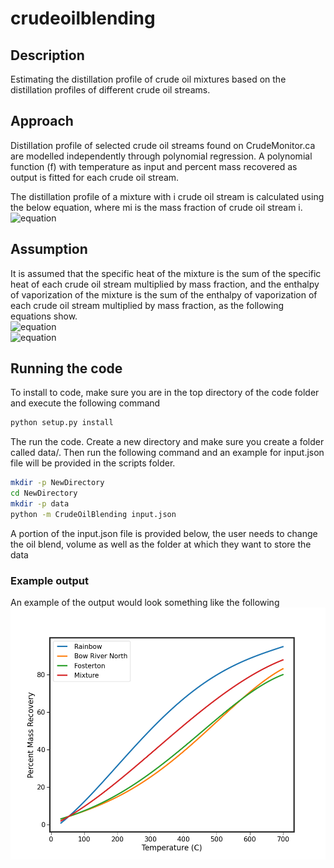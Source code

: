 # crudeoilblending

## Description
Estimating the distillation profile of crude oil mixtures based on the distillation profiles of different crude oil streams. 

## Approach
Distillation profile of selected crude oil streams found on CrudeMonitor.ca are modelled independently through polynomial regression. A polynomial function (f) with temperature as input and percent mass recovered as output is fitted for each crude oil stream. 

The distillation profile of a mixture with i crude oil stream is calculated using the below equation, where mi is the mass fraction of crude oil stream i. <br />
![equation](https://latex.codecogs.com/svg.image?\bg{white}\textit{f}_{mix}&space;=&space;\sum&space;\textit{m}_{i}\textit{f}_{i})

## Assumption
It is assumed that the specific heat of the mixture is the sum of the specific heat of each crude oil stream multiplied by mass fraction, and the enthalpy of vaporization of the mixture is the sum of the enthalpy of vaporization of each crude oil stream multiplied by mass fraction, as the following equations show. <br />
![equation](https://latex.codecogs.com/svg.image?\bg{white}\textit{C}_{p,&space;mix}&space;=&space;\textit{m}_{i}\textit{C}_{p,&space;i}) <br />
![equation](https://latex.codecogs.com/svg.image?\bg{white}\Delta&space;\textsl{H}_{vap,&space;mix}&space;=\sum&space;&space;\textit{m}_{i}\Delta&space;\textsl{H}_{vap,&space;i})

## Running the code 
To install to code, make sure you are in the top directory of the code folder and execute the following command 
```bash
python setup.py install
```
The run the code. Create a new directory and make sure you create a folder called data/. Then run the following command and an example for input.json file will be provided in the scripts folder. 
```bash
mkdir -p NewDirectory
cd NewDirectory
mkdir -p data
python -m CrudeOilBlending input.json
```
A portion of the input.json file is provided below, the user needs to change the oil blend, volume as well as the folder at which they want to store the data 


### Example output
An example of the output would look something like the following 
![mixture_3](/scripts/mixture_3.png)